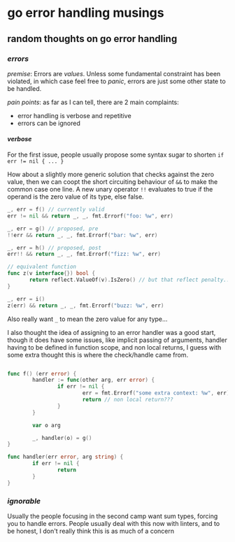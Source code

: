 # go error handling musings

## random thoughts on go error handling


### _errors_

_premise_:
Errors are _values_.
Unless some fundamental constraint has been violated,
in which case feel free to _panic_,
errors are just some other state to be handled.

_pain points_:
as far as I can tell, there are 2 main complaints:

- error handling is verbose and repetitive
- errors can be ignored

#### _verbose_

For the first issue, people usually propose some syntax sugar
to shorten `if err != nil { ... }`

How about a slightly more generic solution that checks against the zero value,
then we can coopt the short circuiting behaviour of `&&` to make the common case one line.
A new unary operator `!!` evaluates to true if the operand is the zero value of its type, else false.

```go
_, err = f() // currently valid
err != nil && return _, _, fmt.Errorf("foo: %w", err)

_, err = g() // proposed, pre
!!err && return _, _, fmt.Errorf("bar: %w", err)

_, err = h() // proposed, post
err!! && return _, _, fmt.Errorf("fizz: %w", err)

// equivalent function
func z(v interface{}) bool {
       return reflect.ValueOf(v).IsZero() // but that reflect penalty...
}

_, err = i()
z(err) && return _, _, fmt.Errorf("buzz: %w", err)
```

Also really want `_` to mean the zero value for any type...

I also thought the idea of assigning to an error handler was a good start,
though it does have some issues, like implicit passing of arguments,
handler having to be defined in function scope, and non local returns,
I guess with some extra thought this is where the check/handle came from.

```go

func f() (err error) {
        handler := func(other arg, err error) {
                if err != nil {
                        err = fmt.Errorf("some extra context: %w", err)
                        return // non local return???
                }
        }

        var o arg

        _, handler(o) = g()
}

func handler(err error, arg string) {
        if err != nil {
                return
        }
}

```

### _ignorable_

Usually the people focusing in the second camp want sum types,
forcing you to handle errors.
People usually deal with this now with linters,
and to be honest, I don't really think this is as much of a concern
